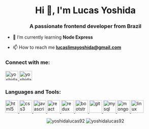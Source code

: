 <h1 align="center">Hi 👋, I'm Lucas Yoshida</h1>
<h3 align="center">A passionate frontend developer from Brazil</h3>

- 🌱 I’m currently learning **Node Express**

- 📫 How to reach me **lucaslimayoshida@gmail.com**


<h3 align="left">Connect with me:</h3>
<a align="left" href="https://linkedin.com/in/yoshidalucas" target="blank">
<img src="https://cdn.jsdelivr.net/npm/simple-icons@3.0.1/icons/linkedin.svg" alt="yoshidalucas" height="30" width="40" />
</a>
<a align="left" href="https://instagram.com/yoshidalucas92" target="blank">
<img src="https://cdn.jsdelivr.net/npm/simple-icons@3.0.1/icons/instagram.svg" alt="yoshidalucas92" height="30" width="40" />
</a>
<h3 align="left">Languages and Tools:</h3>
<p align="left">
<a href="https://www.w3.org/html/" target="_blank">
<img src="https://devicons.github.io/devicon/devicon.git/icons/html5/html5-original-wordmark.svg" alt="html5" width="40" height="40"/>
</a>
<a href="https://www.w3schools.com/css/" target="_blank">
<img src="https://devicons.github.io/devicon/devicon.git/icons/css3/css3-original-wordmark.svg" alt="css3" width="40" height="40"/>
</a>
<a href="https://developer.mozilla.org/en-US/docs/Web/JavaScript" target="_blank">
<img src="https://devicons.github.io/devicon/devicon.git/icons/javascript/javascript-original.svg" alt="javascript" width="40" height="40"/>
</a>
<a href="https://reactjs.org/" target="_blank">
<img src="https://devicons.github.io/devicon/devicon.git/icons/react/react-original-wordmark.svg" alt="react" width="40" height="40"/>
</a>
<a href="https://redux.js.org" target="_blank">
<img src="https://devicons.github.io/devicon/devicon.git/icons/redux/redux-original.svg" alt="redux" width="40" height="40"/>
</a>
<a href="https://getbootstrap.com" target="_blank">
<img src="https://devicons.github.io/devicon/devicon.git/icons/bootstrap/bootstrap-plain.svg" alt="bootstrap" width="40" height="40"/>
</a>
<a href="https://git-scm.com/" target="_blank">
<img src="https://www.vectorlogo.zone/logos/git-scm/git-scm-icon.svg" alt="git" width="40" height="40"/>
</a>
<a href="https://www.mysql.com/" target="_blank">
<img src="https://devicons.github.io/devicon/devicon.git/icons/mysql/mysql-original-wordmark.svg" alt="mysql" width="40" height="40"/>
</a>
<a href="https://www.mongodb.com/" target="_blank">
<img src="https://devicons.github.io/devicon/devicon.git/icons/mongodb/mongodb-original-wordmark.svg" alt="mongodb" width="40" height="40"/>
</a>
<a href="https://www.linux.org/" target="_blank">
<img src="https://devicons.github.io/devicon/devicon.git/icons/linux/linux-original.svg" alt="linux" width="40" height="40"/>
</a>
<BR>

<p align="center">
<img src="https://github-readme-stats.vercel.app/api/top-langs/?username=yoshidalucas92&layout=compact" alt="yoshidalucas92" />
<img src="https://github-readme-stats.vercel.app/api?username=yoshidalucas92&show_icons=true&hide=issues,stars" alt="yoshidalucas92" />
</p>
